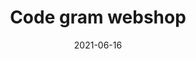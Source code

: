 ---
title: "Code gram webshop"
img: "code-gram.png"
text: "A website that sells online courses."
tools: "HTML, Nunjucks, SCSS, Vanilla JS, Eleventy and ..."
url: "#"
git: "https://github.com/pgmgent-pgm-4/webshop-codegram"
date: "2021-06-16"
---